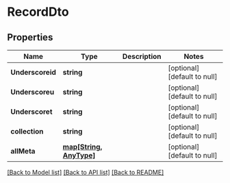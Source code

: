 # RecordDto

## Properties
Name | Type | Description | Notes
------------ | ------------- | ------------- | -------------
**Underscoreid** | **string** |  | [optional] [default to null]
**Underscoreu** | **string** |  | [optional] [default to null]
**Underscoret** | **string** |  | [optional] [default to null]
**collection** | **string** |  | [optional] [default to null]
**allMeta** | [**map[String, AnyType]**](AnyType.md) |  | [optional] [default to null]

[[Back to Model list]](../README.md#documentation-for-models) [[Back to API list]](../README.md#documentation-for-api-endpoints) [[Back to README]](../README.md)


